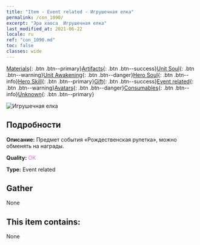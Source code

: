 ```yaml
---
title: "Item - Event related - Игрушечная елка"
permalink: /con_1090/
excerpt: "Эра хаоса  Игрушечная елка"
last_modified_at: 2021-06-22
locale: ru
ref: "con_1090.md"
toc: false
classes: wide
---
```

 [Materials](/ItemsRU/){: .btn .btn--primary}[Artifacts](/ItemsRU/Artifacts/){: .btn .btn--success}[Unit Soul](/ItemsRU/UnitSoul/){: .btn .btn--warning}[Unit Awakening](/ItemsRU/UnitAwakening/){: .btn .btn--danger}[Hero Soul](/ItemsRU/HeroSoul/){: .btn .btn--info}[Hero Skill](/ItemsRU/HeroSkill/){: .btn .btn--primary}[Gift](/ItemsRU/Gift/){: .btn .btn--success}[Event related](/ItemsRU/Events/){: .btn .btn--warning}[Avatars](/ItemsRU/Avatars/){: .btn .btn--danger}[Consumables](/ItemsRU/Consumables/){: .btn .btn--info}[Unknown](/ItemsRU/Unknown/){: .btn .btn--primary}

 ![Игрушечная елка](/images/t/i_690016.png)

## Подробности
 **Описание:** Предмет события «Рождественская рулетка», можно обменять на награды.

 **Quality:** <span style="color: #DA70D6">OK</span>

 **Type:** Event related

## Gather

  None

## This item contains:

  None

